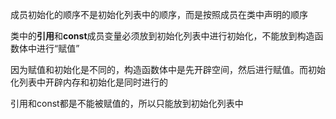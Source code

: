 成员初始化的顺序不是初始化列表中的顺序，而是按照成员在类中声明的顺序

类中的**引用**和**const**成员变量必须放到初始化列表中进行初始化，不能放到构造函数体中进行“赋值”

因为赋值和初始化是不同的，构造函数体中是先开辟空间，然后进行赋值。而初始化列表中开辟内存和初始化是同时进行的

引用和const都是不能被赋值的，所以只能放到初始化列表中 